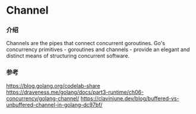 # Channel
### 介绍
Channels are the pipes that connect concurrent goroutines.
Go's concurrency primitives - goroutines and channels - provide an elegant and distinct means of structuring concurrent software.

### 参考
https://blog.golang.org/codelab-share
https://draveness.me/golang/docs/part3-runtime/ch06-concurrency/golang-channel/
https://clavinjune.dev/blog/buffered-vs-unbuffered-channel-in-golang-dc97bf/
